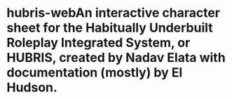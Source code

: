 # hubris-webAn interactive character sheet for the Habitually Underbuilt Roleplay Integrated System, or HUBRIS, created by Nadav Elata with documentation (mostly) by El Hudson.
